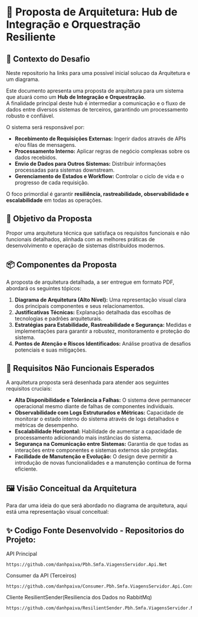 # 🚀 Proposta de Arquitetura: Hub de Integração e Orquestração Resiliente

## 📌 Contexto do Desafio

Neste repositorio ha links para uma possivel inicial solucao da Arquitetura e um diagrama.<br>

Este documento apresenta uma proposta de arquitetura para um sistema que atuará como um **Hub de Integração e Orquestração**. <br>
A finalidade principal deste hub é intermediar a comunicação e o fluxo de dados entre diversos sistemas de terceiros, garantindo um processamento robusto e confiável.

O sistema será responsável por:
* **Recebimento de Requisições Externas:** Ingerir dados através de APIs e/ou filas de mensagens.
* **Processamento Interno:** Aplicar regras de negócio complexas sobre os dados recebidos.
* **Envio de Dados para Outros Sistemas:** Distribuir informações processadas para sistemas downstream.
* **Gerenciamento de Estados e Workflow:** Controlar o ciclo de vida e o progresso de cada requisição.

O foco primordial é garantir **resiliência, rastreabilidade, observabilidade e escalabilidade** em todas as operações.

## 🎯 Objetivo da Proposta

Propor uma arquitetura técnica que satisfaça os requisitos funcionais e não funcionais detalhados, alinhada com as melhores práticas de desenvolvimento e operação de sistemas distribuídos modernos.

## 📦 Componentes da Proposta

A proposta de arquitetura detalhada, a ser entregue em formato PDF, abordará os seguintes tópicos:

1.  **Diagrama de Arquitetura (Alto Nível):** Uma representação visual clara dos principais componentes e seus relacionamentos.
2.  **Justificativas Técnicas:** Explanação detalhada das escolhas de tecnologias e padrões arquiteturais.
3.  **Estratégias para Estabilidade, Rastreabilidade e Segurança:** Medidas e implementações para garantir a robustez, monitoramento e proteção do sistema.
4.  **Pontos de Atenção e Riscos Identificados:** Análise proativa de desafios potenciais e suas mitigações.

## 🧩 Requisitos Não Funcionais Esperados

A arquitetura proposta será desenhada para atender aos seguintes requisitos cruciais:

* **Alta Disponibilidade e Tolerância a Falhas:** O sistema deve permanecer operacional mesmo diante de falhas de componentes individuais.
* **Observabilidade com Logs Estruturados e Métricas:** Capacidade de monitorar o estado interno do sistema através de logs detalhados e métricas de desempenho.
* **Escalabilidade Horizontal:** Habilidade de aumentar a capacidade de processamento adicionando mais instâncias do sistema.
* **Segurança na Comunicação entre Sistemas:** Garantia de que todas as interações entre componentes e sistemas externos são protegidas.
* **Facilidade de Manutenção e Evolução:** O design deve permitir a introdução de novas funcionalidades e a manutenção contínua de forma eficiente.

## 🖼️ Visão Conceitual da Arquitetura

Para dar uma ideia do que será abordado no diagrama de arquitetura, aqui está uma representação visual conceitual:

## ✨ Codigo Fonte Desenvolvido - Repositorios do Projeto:

API Principal
~~~
https://github.com/danhpaiva/Pbh.Smfa.ViagensServidor.Api.Net
~~~

Consumer da API (Terceiros)
~~~
https://github.com/danhpaiva/Consumer.Pbh.Smfa.ViagensServidor.Api.Console.Net
~~~

Cliente ResilientSender(Resiliencia dos Dados no RabbitMq)
~~~
https://github.com/danhpaiva/ResilientSender.Pbh.Smfa.ViagensServidor.Net
~~~
` `
